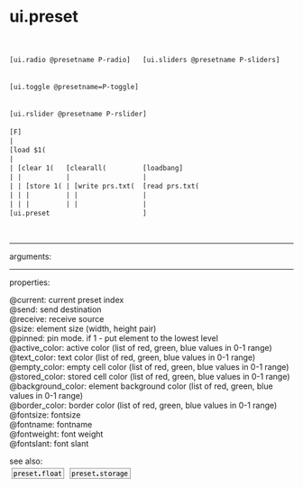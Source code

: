 # ui.preset

```


[ui.radio @presetname P-radio]   [ui.sliders @presetname P-sliders]


[ui.toggle @presetname=P-toggle]


[ui.rslider @presetname P-rslider]

[F]
|
[load $1(
|
| [clear 1(   [clearall(         [loadbang]
| |           |                  |
| | [store 1( | [write prs.txt(  [read prs.txt(
| | |         | |                |
| | |         | |                |
[ui.preset                       ]

            
```
---
arguments:


---
properties:

@current: current preset
            index<br>
@send: send destination<br>
@receive: receive source<br>
@size: element size (width, height
            pair)<br>
@pinned: pin mode. if 1 - put element
            to the lowest level<br>
@active_color: active color (list of
            red, green, blue values in 0-1 range)<br>
@text_color: text color (list of red,
            green, blue values in 0-1 range)<br>
@empty_color: empty cell color
            (list of red, green, blue values in 0-1 range)<br>
@stored_color: stored cell color
            (list of red, green, blue values in 0-1 range)<br>
@background_color: element
            background color (list of red, green, blue values in 0-1 range)<br>
@border_color: border color (list
            of red, green, blue values in 0-1 range)<br>
@fontsize: 
            fontsize<br>
@fontname: fontname<br>
@fontweight: font
            weight<br>
@fontslant: font
            slant<br>

see also:<br>
![preset.float](img/object_preset.float.png)
![preset.storage](img/object_preset.storage.png)
